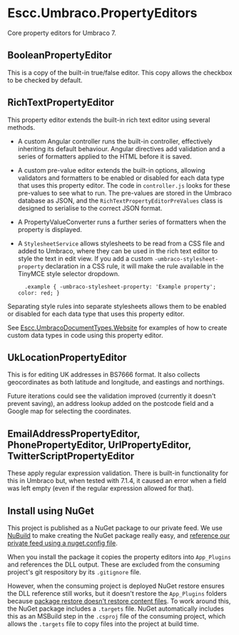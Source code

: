 Escc.Umbraco.PropertyEditors
============================

Core property editors for Umbraco 7.

BooleanPropertyEditor
---------------------
This is a copy of the built-in true/false editor. This copy allows the checkbox to be checked by default. 

RichTextPropertyEditor
------------------------------
This property editor extends the built-in rich text editor using several methods.

* A custom Angular controller runs the built-in controller, effectively inheriting its default behaviour. Angular directives add validation and a series of formatters applied to the HTML before it is saved. 

* A custom pre-value editor extends the built-in options, allowing validators and formatters to be enabled or disabled for each data type that uses this property editor. The code in `controller.js` looks for these pre-values to see what to run. The pre-values are stored in the Umbraco database as JSON, and the `RichTextPropertyEditorPreValues` class is designed to serialise to the correct JSON format.

* A PropertyValueConverter runs a further series of formatters when the property is displayed.

* A `StylesheetService` allows stylesheets to be read from a CSS file and added to Umbraco, where they can be used in the rich text editor to style the text in edit view. If you add a custom `-umbraco-stylesheet-property` declaration in a CSS rule, it will make the rule available in the TinyMCE style selector dropdown.
 
        .example { -umbraco-stylesheet-property: 'Example property'; color: red; }
Separating style rules into separate stylesheets allows them to be enabled or disabled for each data type that uses this property editor.

See [Escc.UmbracoDocumentTypes.Website](https://github.com/east-sussex-county-council/Escc.UmbracoDocumentTypes.Website) for examples of how to create custom data types in code using this property editor.

UkLocationPropertyEditor
------------------------
This is for editing UK addresses in BS7666 format. It also collects geocordinates as both latitude and longitude, and eastings and northings.

Future iterations could see the validation improved (currently it doesn't prevent saving), an address lookup added on the postcode field and a Google map for selecting the coordinates.

EmailAddressPropertyEditor, PhonePropertyEditor, UrlPropertyEditor, TwitterScriptPropertyEditor
------------------------------------------------- 
These apply regular expression validation. There is built-in functionality for this in Umbraco but, when tested with 7.1.4, it caused an error when a field was left empty (even if the regular expression allowed for that).  

Install using NuGet
-------------------

This project is published as a NuGet package to our private feed. We use [NuBuild](https://github.com/bspell1/NuBuild) to make creating the NuGet package really easy, and [reference our private feed using a nuget.config file](http://blog.davidebbo.com/2014/01/the-right-way-to-restore-nuget-packages.html).

When you install the package it copies the property editors into `App_Plugins` and references the DLL output. These are excluded from the consuming project's git respository by its `.gitignore` file. 

However, when the consuming project is deployed NuGet restore ensures the DLL reference still works, but it doesn't restore the `App_Plugins` folders because [package restore doesn't restore content files](http://jeffhandley.com/archive/2013/12/09/nuget-package-restore-misconceptions.aspx). To work around this, the NuGet package includes a `.targets` file. NuGet automatically includes this as an MSBuild step in the `.csproj` file of the consuming project, which allows the `.targets` file to copy files into the project at build time.